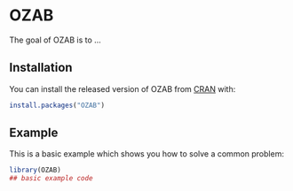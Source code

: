 
# OZAB

<!-- badges: start -->
<!-- badges: end -->

The goal of OZAB is to ...

## Installation

You can install the released version of OZAB from [CRAN](https://CRAN.R-project.org) with:

``` r
install.packages("OZAB")
```

## Example

This is a basic example which shows you how to solve a common problem:

``` r
library(OZAB)
## basic example code
```

